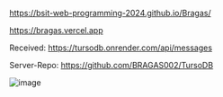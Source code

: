 https://bsit-web-programming-2024.github.io/Bragas/

https://bragas.vercel.app

Received: https://tursodb.onrender.com/api/messages

Server-Repo: https://github.com/BRAGAS002/TursoDB

![image](https://github.com/user-attachments/assets/beaeb1d2-23a9-4352-a1da-bad7beb9969b)
